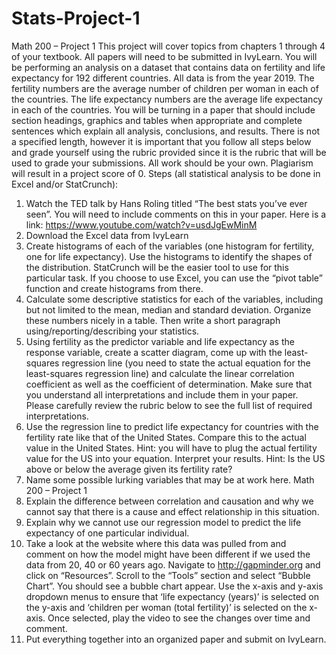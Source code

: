 # Stats-Project-1

Math 200 – Project 1
This project will cover topics from chapters 1 through 4 of your textbook. All papers
will need to be submitted in IvyLearn.
You will be performing an analysis on a dataset that contains data on fertility and
life expectancy for 192 different countries. All data is from the year 2019. The
fertility numbers are the average number of children per woman in each of the
countries. The life expectancy numbers are the average life expectancy in each of the
countries.
You will be turning in a paper that should include section headings, graphics and
tables when appropriate and complete sentences which explain all analysis,
conclusions, and results. There is not a specified length, however it is important
that you follow all steps below and grade yourself using the rubric provided since it
is the rubric that will be used to grade your submissions. All work should be your
own. Plagiarism will result in a project score of 0.
Steps (all statistical analysis to be done in Excel and/or StatCrunch):
1. Watch the TED talk by Hans Roling titled “The best stats you’ve ever seen”.
You will need to include comments on this in your paper. Here is a link:
https://www.youtube.com/watch?v=usdJgEwMinM
2. Download the Excel data from IvyLearn
3. Create histograms of each of the variables (one histogram for fertility, one for
life expectancy). Use the histograms to identify the shapes of the distribution.
StatCrunch will be the easier tool to use for this particular task. If you choose
to use Excel, you can use the “pivot table” function and create histograms
from there.
4. Calculate some descriptive statistics for each of the variables, including but
not limited to the mean, median and standard deviation. Organize these
numbers nicely in a table. Then write a short paragraph
using/reporting/describing your statistics.
5. Using fertility as the predictor variable and life expectancy as the response
variable, create a scatter diagram, come up with the least-squares regression
line (you need to state the actual equation for the least-squares regression
line) and calculate the linear correlation coefficient as well as the coefficient
of determination. Make sure that you understand all interpretations and
include them in your paper. Please carefully review the rubric below to see
the full list of required interpretations.
6. Use the regression line to predict life expectancy for countries with the
fertility rate like that of the United States. Compare this to the actual value in
the United States. Hint: you will have to plug the actual fertility value for the
US into your equation. Interpret your results. Hint: Is the US above or below
the average given its fertility rate?
7. Name some possible lurking variables that may be at work here.
Math 200 – Project 1
8. Explain the difference between correlation and causation and why we cannot
say that there is a cause and effect relationship in this situation.
9. Explain why we cannot use our regression model to predict the life
expectancy of one particular individual.
10. Take a look at the website where this data was pulled from and comment on
how the model might have been different if we used the data from 20, 40 or
60 years ago. Navigate to http://gapminder.org and click on “Resources”.
Scroll to the “Tools” section and select “Bubble Chart”. You should see a
bubble chart appear. Use the x-axis and y-axis dropdown menus to ensure
that ‘life expectancy (years)’ is selected on the y-axis and ‘children per
woman (total fertility)’ is selected on the x-axis. Once selected, play the video
to see the changes over time and comment.
11. Put everything together into an organized paper and submit on IvyLearn.
